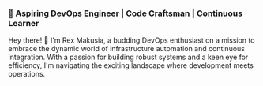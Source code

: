 ### 🚀 Aspiring DevOps Engineer | Code Craftsman | Continuous Learner

Hey there! 👋 I'm Rex Makusia, a budding DevOps enthusiast on a mission to embrace the dynamic world of infrastructure automation and continuous integration. With a passion for building robust systems and a keen eye for efficiency, I'm navigating the exciting landscape where development meets operations.
